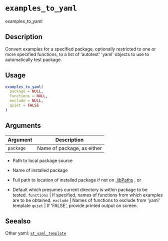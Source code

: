 # `examples_to_yaml`

examples_to_yaml


## Description

Convert examples for a specified package, optionally restricted to one or
 more specified functions, to a list of 'autotest' 'yaml' objects to use to
 automatically test package.


## Usage

```r
examples_to_yaml(
  package = NULL,
  functions = NULL,
  exclude = NULL,
  quiet = FALSE
)
```


## Arguments

Argument      |Description
------------- |----------------
`package`     |     Name of package, as either  

*  Path to local package source 

*  Name of installed package 

*  Full path to location of installed package if not on [.libPaths](#.libpaths) , or 

*  Default which presumes current directory is within package to be tested.
`functions`     |     If specified, names of functions from which examples are to be obtained.
`exclude`     |     Names of functions to exclude from 'yaml' template
`quiet`     |     If 'FALSE', provide printed output on screen.


## Seealso

Other yaml:
 [`at_yaml_template`](#atyamltemplate)


